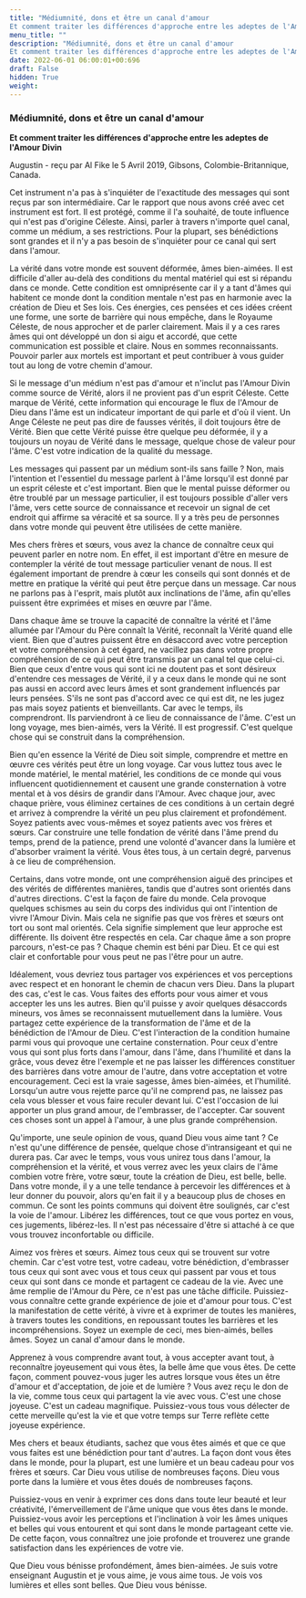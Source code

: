 ```yaml
---
title: "Médiumnité, dons et être un canal d'amour
Et comment traiter les différences d'approche entre les adeptes de l'Amour Divin"
menu_title: ""
description: "Médiumnité, dons et être un canal d'amour
Et comment traiter les différences d'approche entre les adeptes de l'Amour Divin"
date: 2022-06-01 06:00:01+00:696
draft: False
hidden: True
weight:
---
```

### Médiumnité, dons et être un canal d'amour

**Et comment traiter les différences d'approche entre les adeptes de l'Amour Divin**

Augustin - reçu par Al Fike le 5 Avril 2019, Gibsons, Colombie-Britannique, Canada.

Cet instrument n'a pas à s'inquiéter de l'exactitude des messages qui sont reçus par son intermédiaire. Car le rapport que nous avons créé avec cet instrument est fort. Il est protégé, comme il l'a souhaité, de toute influence qui n'est pas d'origine Céleste. Ainsi, parler à travers n'importe quel canal, comme un médium, a ses restrictions. Pour la plupart, ses bénédictions sont grandes et il n'y a pas besoin de s'inquiéter pour ce canal qui sert dans l'amour.

La vérité dans votre monde est souvent déformée, âmes bien-aimées. Il est difficile d'aller au-delà des conditions du mental matériel qui est si répandu dans ce monde. Cette condition est omniprésente car il y a tant d'âmes qui habitent ce monde dont la condition mentale n'est pas en harmonie avec la création de Dieu et Ses lois. Ces énergies, ces pensées et ces idées créent une forme, une sorte de barrière qui nous empêche, dans le Royaume Céleste, de nous approcher et de parler clairement. Mais il y a ces rares âmes qui ont développé un don si aigu et accordé, que cette communication est possible et claire. Nous en sommes reconnaissants. Pouvoir parler aux mortels est important et peut contribuer à vous guider tout au long de votre chemin d'amour.

Si le message d'un médium n'est pas d'amour et n'inclut pas l'Amour Divin comme source de Vérité, alors il ne provient pas d'un esprit Céleste. Cette marque de Vérité, cette information qui encourage le flux de l'Amour de Dieu dans l'âme est un indicateur important de qui parle et d'où il vient. Un Ange Céleste ne peut pas dire de fausses vérités, il doit toujours être de Vérité. Bien que cette Vérité puisse être quelque peu déformée, il y a toujours un noyau de Vérité dans le message, quelque chose de valeur pour l'âme. C'est votre indication de la qualité du message.

Les messages qui passent par un médium sont-ils sans faille ? Non, mais l'intention et l'essentiel du message parlent à l'âme lorsqu'il est donné par un esprit céleste et c'est important. Bien que le mental puisse déformer ou être troublé par un message particulier, il est toujours possible d'aller vers l'âme, vers cette source de connaissance et recevoir un signal de cet endroit qui affirme sa véracité et sa source. Il y a très peu de personnes dans votre monde qui peuvent être utilisées de cette manière.

Mes chers frères et sœurs, vous avez la chance de connaître ceux qui peuvent parler en notre nom. En effet, il est important d'être en mesure de contempler la vérité de tout message particulier venant de nous. Il est également important de prendre à cœur les conseils qui sont donnés et de mettre en pratique la vérité qui peut être perçue dans un message. Car nous ne parlons pas à l'esprit, mais plutôt aux inclinations de l'âme, afin qu'elles puissent être exprimées et mises en œuvre par l'âme.

Dans chaque âme se trouve la capacité de connaître la vérité et l'âme allumée par l'Amour du Père connaît la Vérité, reconnaît la Vérité quand elle vient. Bien que d'autres puissent être en désaccord avec votre perception et votre compréhension à cet égard, ne vacillez pas dans votre propre compréhension de ce qui peut être transmis par un canal tel que celui-ci. Bien que ceux d'entre vous qui sont ici ne doutent pas et sont désireux d'entendre ces messages de Vérité, il y a ceux dans le monde qui ne sont pas aussi en accord avec leurs âmes et sont grandement influencés par leurs pensées. S'ils ne sont pas d'accord avec ce qui est dit, ne les jugez pas mais soyez patients et bienveillants. Car avec le temps, ils comprendront. Ils parviendront à ce lieu de connaissance de l'âme.   C'est un long voyage, mes bien-aimés, vers la Vérité. Il est progressif. C'est quelque chose qui se construit dans la compréhension.

Bien qu'en essence la Vérité de Dieu soit simple, comprendre et mettre en œuvre ces vérités peut être un long voyage. Car vous luttez tous avec le monde matériel, le mental matériel, les conditions de ce monde qui vous influencent quotidiennement et causent une grande consternation à votre mental et à vos désirs de grandir dans l'Amour. Avec chaque jour, avec chaque prière, vous éliminez certaines de ces conditions à un certain degré et arrivez à comprendre la vérité un peu plus clairement et profondément. Soyez patients avec vous-mêmes et soyez patients avec vos frères et sœurs. Car construire une telle fondation de vérité dans l'âme prend du temps, prend de la patience, prend une volonté d'avancer dans la lumière et d'absorber vraiment la vérité. Vous êtes tous, à un certain degré, parvenus à ce lieu de compréhension.

Certains, dans votre monde, ont une compréhension aiguë des principes et des vérités de différentes manières, tandis que d'autres sont orientés dans d'autres directions. C'est la façon de faire du monde. Cela provoque quelques schismes au sein du corps des individus qui ont l'intention de vivre l'Amour Divin. Mais cela ne signifie pas que vos frères et sœurs ont tort ou sont mal orientés. Cela signifie simplement que leur approche est différente. Ils doivent être respectés en cela. Car chaque âme a son propre parcours, n'est-ce pas ? Chaque chemin est béni par Dieu. Et ce qui est clair et confortable pour vous peut ne pas l'être pour un autre.

Idéalement, vous devriez tous partager vos expériences et vos perceptions avec respect et en honorant le chemin de chacun vers Dieu. Dans la plupart des cas, c'est le cas. Vous faites des efforts pour vous aimer et vous accepter les uns les autres. Bien qu'il puisse y avoir quelques désaccords mineurs, vos âmes se reconnaissent mutuellement dans la lumière. Vous partagez cette expérience de la transformation de l'âme et de la bénédiction de l'Amour de Dieu. C'est l'interaction de la condition humaine parmi vous qui provoque une certaine consternation. Pour ceux d'entre vous qui sont plus forts dans l'amour, dans l'âme, dans l'humilité et dans la grâce, vous devez être l'exemple et ne pas laisser les différences constituer des barrières dans votre amour de l'autre, dans votre acceptation et votre encouragement. Ceci est la vraie sagesse, âmes bien-aimées, et l'humilité. Lorsqu'un autre vous rejette parce qu'il ne comprend pas, ne laissez pas cela vous blesser et vous faire reculer devant lui. C'est l'occasion de lui apporter un plus grand amour, de l'embrasser, de l'accepter. Car souvent ces choses sont un appel à l'amour, à une plus grande compréhension.

Qu'importe, une seule opinion de vous, quand Dieu vous aime tant ? Ce n'est qu'une différence de pensée, quelque chose d'intransigeant et qui ne durera pas. Car avec le temps, vous vous unirez tous dans l'amour, la compréhension et la vérité, et vous verrez avec les yeux clairs de l'âme combien votre frère, votre sœur, toute la création de Dieu, est belle, belle. Dans votre monde, il y a une telle tendance à percevoir les différences et à leur donner du pouvoir, alors qu'en fait il y a beaucoup plus de choses en commun. Ce sont les points communs qui doivent être soulignés, car c'est la voie de l'amour. Libérez les différences, tout ce que vous portez en vous, ces jugements, libérez-les. Il n'est pas nécessaire d'être si attaché à ce que vous trouvez inconfortable ou difficile.

Aimez vos frères et sœurs. Aimez tous ceux qui se trouvent sur votre chemin. Car c'est votre test, votre cadeau, votre bénédiction, d'embrasser tous ceux qui sont avec vous et tous ceux qui passent par vous et tous ceux qui sont dans ce monde et partagent ce cadeau de la vie. Avec une âme remplie de l'Amour du Père, ce n'est pas une tâche difficile. Puissiez-vous connaître cette grande expérience de joie et d'amour pour tous. C'est la manifestation de cette vérité, à vivre et à exprimer de toutes les manières, à travers toutes les conditions, en repoussant toutes les barrières et les incompréhensions. Soyez un exemple de ceci, mes bien-aimés, belles âmes. Soyez un canal d'amour dans le monde.

Apprenez à vous comprendre avant tout, à vous accepter avant tout, à reconnaître joyeusement qui vous êtes, la belle âme que vous êtes. De cette façon, comment pouvez-vous juger les autres lorsque vous êtes un être d'amour et d'acceptation, de joie et de lumière ? Vous avez reçu le don de la vie, comme tous ceux qui partagent la vie avec vous. C'est une chose joyeuse. C'est un cadeau magnifique. Puissiez-vous tous vous délecter de cette merveille qu'est la vie et que votre temps sur Terre reflète cette joyeuse expérience.

Mes chers et beaux étudiants, sachez que vous êtes aimés et que ce que vous faites est une bénédiction pour tant d'autres. La façon dont vous êtes dans le monde, pour la plupart, est une lumière et un beau cadeau pour vos frères et sœurs. Car Dieu vous utilise de nombreuses façons. Dieu vous porte dans la lumière et vous êtes doués de nombreuses façons.

Puissiez-vous en venir à exprimer ces dons dans toute leur beauté et leur créativité, l'émerveillement de l'âme unique que vous êtes dans le monde. Puissiez-vous avoir les perceptions et l'inclination à voir les âmes uniques et belles qui vous entourent et qui sont dans le monde partageant cette vie. De cette façon, vous connaîtrez une joie profonde et trouverez une grande satisfaction dans les expériences de votre vie.

Que Dieu vous bénisse profondément, âmes bien-aimées. Je suis votre enseignant Augustin et je vous aime, je vous aime tous. Je vois vos lumières et elles sont belles. Que Dieu vous bénisse.
